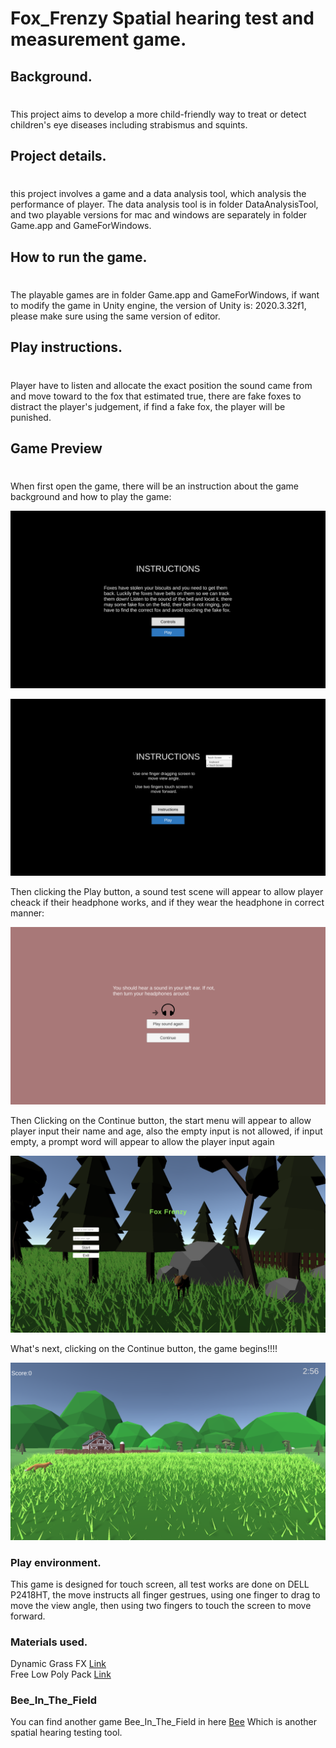 # Fox_Frenzy Spatial hearing test and measurement game.

## Background.

#

This project aims to develop a more child-friendly way to treat or detect children's eye diseases including strabismus and squints.

## Project details.

#

this project involves a game and a data analysis tool, which analysis the performance of player. The data analysis tool is in folder DataAnalysisTool, and two playable versions for mac and windows are separately in folder Game.app and GameForWindows.

## How to run the game.

#

The playable games are in folder Game.app and GameForWindows, if want to modify the game in Unity engine, the version of Unity is: 2020.3.32f1, please make sure using the same version of editor.

## Play instructions.

#

Player have to listen and allocate the exact position the sound came from and move toward to the fox that estimated true, there are fake foxes to distract the player's judgement, if find a fake fox, the player will be punished.

## Game Preview

#

When first open the game, there will be an instruction about the game background and how to play the game:

![Image text1](Resources/Instruction.png)

![Image text2](Resources/Operation.png)

Then clicking the Play button, a sound test scene will appear to allow player cheack if their headphone works, and if they wear the headphone in correct manner:

![Image text3](Resources/SoundTest.png)

Then Clicking on the Continue button, the start menu will appear to allow player input their name and age, also the empty input is not allowed, if input empty, a prompt word will appear to allow the player input again

![Image text3](Resources/StartScene.png)

What's next, clicking on the Continue button, the game begins!!!!

![Image text3](Resources/Game.png)

### Play environment.

This game is designed for touch screen, all test works are done on DELL P2418HT, the move instructs all finger gestrues, using one finger to drag to move the view angle, then using two fingers to touch the screen to move forward.

### Materials used.

Dynamic Grass FX [Link](https://assetstore.unity.com/packages/vfx/shaders/directx-11/dynamic-grass-fx-144740)  
Free Low Poly Pack [Link](https://assetstore.unity.com/packages/3d/free-low-poly-pack-65375)

### Bee_In_The_Field

You can find another game Bee_In_The_Field in here [Bee](https://github.com/jeff-Tianfeng/Bee-In-The-Field) Which is another spatial hearing testing tool.
